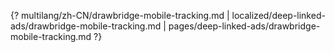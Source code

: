 {? multilang/zh-CN/drawbridge-mobile-tracking.md | localized/deep-linked-ads/drawbridge-mobile-tracking.md | pages/deep-linked-ads/drawbridge-mobile-tracking.md ?}
